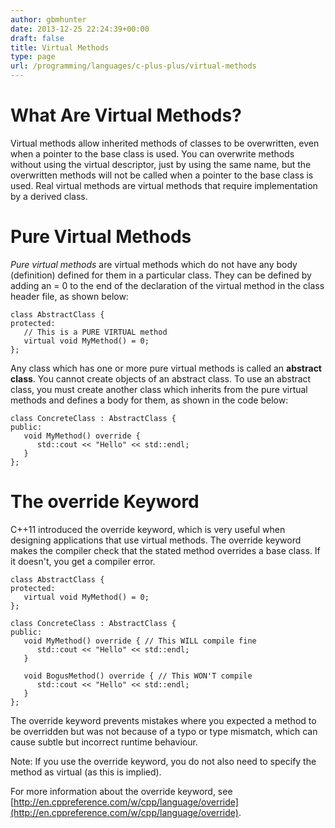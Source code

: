 ```yaml
---
author: gbmhunter
date: 2013-12-25 22:24:39+00:00
draft: false
title: Virtual Methods
type: page
url: /programming/languages/c-plus-plus/virtual-methods
---
```


# What Are Virtual Methods?




Virtual methods allow inherited methods of classes to be overwritten, even when a pointer to the base class is used. You can overwrite methods without using the virtual descriptor, just by using the same name, but the overwritten methods will not be called when a pointer to the base class is used. Real virtual methods are virtual methods that require implementation by a derived class.




# Pure Virtual Methods




_Pure virtual methods_ are virtual methods which do not have any body (definition) defined for them in a particular class. They can be defined by adding an = 0 to the end of the declaration of the virtual method in the class header file, as shown below:



    
    class AbstractClass {
    protected:
       // This is a PURE VIRTUAL method
       virtual void MyMethod() = 0;
    };




Any class which has one or more pure virtual methods is called an **abstract class**. You cannot create objects of an abstract class. To use an abstract class, you must create another class which inherits from the pure virtual methods and defines a body for them, as shown in the code below:



    
    class ConcreteClass : AbstractClass {
    public:
       void MyMethod() override {
          std::cout << "Hello" << std::endl;
       }
    };







# The override Keyword




C++11 introduced the override keyword, which is very useful when designing applications that use virtual methods. The override keyword makes the compiler check that the stated method overrides a base class. If it doesn't, you get a compiler error.



    
    class AbstractClass {
    protected:
       virtual void MyMethod() = 0;
    };
    
    class ConcreteClass : AbstractClass {
    public:
       void MyMethod() override { // This WILL compile fine
          std::cout << "Hello" << std::endl;
       }
    
       void BogusMethod() override { // This WON'T compile
          std::cout << "Hello" << std::endl;
       }
    };




The override keyword prevents mistakes where you expected a method to be overridden but was not because of a typo or type mismatch, which can cause subtle but incorrect runtime behaviour.




Note: If you use the override keyword, you do not also need to specify the method as virtual (as this is implied).




For more information about the override keyword, see [http://en.cppreference.com/w/cpp/language/override](http://en.cppreference.com/w/cpp/language/override).



